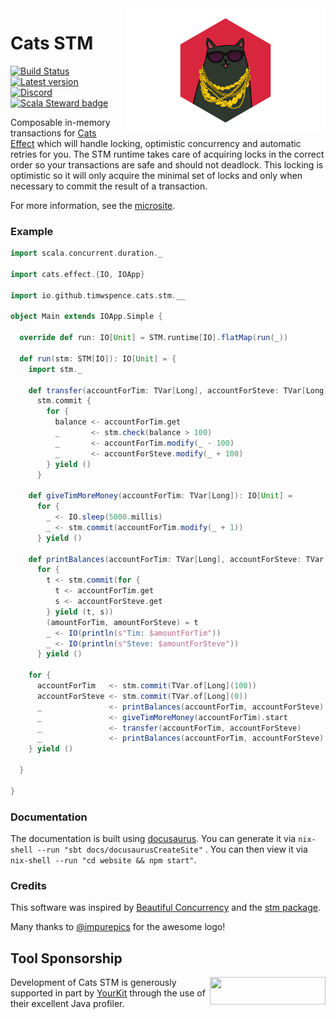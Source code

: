 <img align="right" src="docs/static/logo.png" height="200px" style="padding-left: 20px"/>

# Cats STM

[![Build Status](https://github.com/TimWSpence/cats-stm/workflows/Continuous%20Integration/badge.svg)](https://github.com/TimWSpence/cats-stm/actions?query=workflow%3A%22Continuous+Integration%22)
[![Latest version](https://index.scala-lang.org/timwspence/cats-stm/cats-stm/latest.svg?color=orange)](https://index.scala-lang.org/timwspence/cats-stm/cats-stm)
[![Discord](https://img.shields.io/discord/632277896739946517.svg?label=&logo=discord&logoColor=ffffff&color=404244&labelColor=6A7EC2)](https://discord.gg/QNnHKHq5Ts)
[![Scala Steward badge](https://img.shields.io/badge/Scala_Steward-helping-blue.svg?style=flat&logo=data:image/png;base64,iVBORw0KGgoAAAANSUhEUgAAAA4AAAAQCAMAAAARSr4IAAAAVFBMVEUAAACHjojlOy5NWlrKzcYRKjGFjIbp293YycuLa3pYY2LSqql4f3pCUFTgSjNodYRmcXUsPD/NTTbjRS+2jomhgnzNc223cGvZS0HaSD0XLjbaSjElhIr+AAAAAXRSTlMAQObYZgAAAHlJREFUCNdNyosOwyAIhWHAQS1Vt7a77/3fcxxdmv0xwmckutAR1nkm4ggbyEcg/wWmlGLDAA3oL50xi6fk5ffZ3E2E3QfZDCcCN2YtbEWZt+Drc6u6rlqv7Uk0LdKqqr5rk2UCRXOk0vmQKGfc94nOJyQjouF9H/wCc9gECEYfONoAAAAASUVORK5CYII=)](https://scala-steward.org)

Composable in-memory transactions for [Cats
Effect](https://typelevel.org/cats-effect/) which will handle locking,
optimistic concurrency and automatic retries for you. The STM runtime takes care
of acquiring locks in the correct order so your transactions are safe and should
not deadlock. This locking is optimistic so it will only acquire the minimal set
of locks and only when necessary to commit the result of a transaction.

For more information, see the
[microsite](https://timwspence.github.io/cats-stm/).

### Example

```scala
import scala.concurrent.duration._

import cats.effect.{IO, IOApp}

import io.github.timwspence.cats.stm.__

object Main extends IOApp.Simple {

  override def run: IO[Unit] = STM.runtime[IO].flatMap(run(_))

  def run(stm: STM[IO]): IO[Unit] = {
    import stm._

    def transfer(accountForTim: TVar[Long], accountForSteve: TVar[Long]): IO[Unit] =
      stm.commit {
        for {
          balance <- accountForTim.get
          _       <- stm.check(balance > 100)
          _       <- accountForTim.modify(_ - 100)
          _       <- accountForSteve.modify(_ + 100)
        } yield ()
      }

    def giveTimMoreMoney(accountForTim: TVar[Long]): IO[Unit] =
      for {
        _ <- IO.sleep(5000.millis)
        _ <- stm.commit(accountForTim.modify(_ + 1))
      } yield ()

    def printBalances(accountForTim: TVar[Long], accountForSteve: TVar[Long]): IO[Unit] =
      for {
        t <- stm.commit(for {
          t <- accountForTim.get
          s <- accountForSteve.get
        } yield (t, s))
        (amountForTim, amountForSteve) = t
        _ <- IO(println(s"Tim: $amountForTim"))
        _ <- IO(println(s"Steve: $amountForSteve"))
      } yield ()

    for {
      accountForTim   <- stm.commit(TVar.of[Long](100))
      accountForSteve <- stm.commit(TVar.of[Long](0))
      _               <- printBalances(accountForTim, accountForSteve)
      _               <- giveTimMoreMoney(accountForTim).start
      _               <- transfer(accountForTim, accountForSteve)
      _               <- printBalances(accountForTim, accountForSteve)
    } yield ()

  }

}
```

### Documentation

The documentation is built using [docusaurus](https://docusaurus.io/). You can
generate it via `nix-shell --run "sbt docs/docusaurusCreateSite"` . You can then
view it via `nix-shell --run "cd website && npm start"`.

### Credits

This software was inspired by [Beautiful Concurrency](https://www.microsoft.com/en-us/research/wp-content/uploads/2016/02/beautiful.pdf) and the [stm package](http://hackage.haskell.org/package/stm).

Many thanks to [@impurepics](https://twitter.com/impurepics) for the awesome logo!

## Tool Sponsorship

<img width="185px" height="44px" align="right" src="https://www.yourkit.com/images/yklogo.png"/>Development of Cats STM is generously supported in part by [YourKit](https://www.yourkit.com) through the use of their excellent Java profiler.
